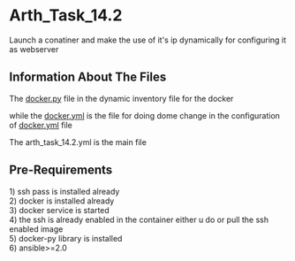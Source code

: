 # Arth_Task_14.2
Launch a conatiner and make the use of it's ip dynamically for configuring it as webserver
<h2> Information About The Files </h2>
<p>The <a href="https://raw.githubusercontent.com/ansible/ansible/stable-2.9/contrib/inventory/docker.py">docker.py</a> file in the dynamic inventory file for the docker</p>
<p>while the <a href="https://raw.githubusercontent.com/ansible/ansible/stable-2.9/contrib/inventory/docker.yml">docker.yml</a> is the file for doing dome change in the configuration of <a href="https://raw.githubusercontent.com/ansible/ansible/stable-2.9/contrib/inventory/docker.yml">docker.yml</a> file</p>
<p> The arth_task_14.2.yml is the main file </p>

<h2> Pre-Requirements </h2>
1) ssh pass is installed already<br>
2) docker is installed already<br>
3) docker service is started<br>
4) the ssh is already enabled in the container either u do or pull the ssh enabled image<br>
5) docker-py library is installed<br>
6) ansible>=2.0<br>


